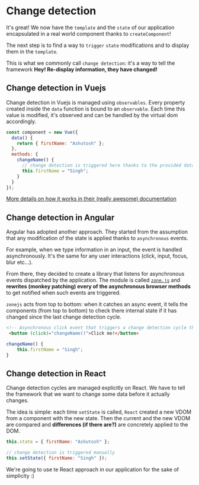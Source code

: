 # Change detection

It's great! We now have the `template` and the `state` of our application encapsulated in a real world component thanks to `createComponent`!

The next step is to find a way to `trigger` `state` modifications and to display them in the `template`.

This is what we commonly call `change detection`: it's a way to tell the framework **Hey! Re-display information, they have changed!**

## Change detection in Vuejs

Change detection in Vuejs is managed using `observables`. Every property created inside the `data` function is
bound to an `observable`. Each time this value is modified, it's observed and can be handled by the virtual dom accordingly.

```javascript
const component = new Vue({
  data() {
    return { firstName: "Ashutosh" };
  },
  methods: {
    changeName() {
      // change detection is triggered here thanks to the provided data function
      this.firstName = "Singh";
    }
  }
});
```

[More details on how it works in their (really awesome) documentation](https://vuejs.org/v2/guide/reactivity.html)

## Change detection in Angular

Angular has adopted another approach. They started from the assumption that any modification of the state is applied
thanks to `asynchronous` events.

For example, when we type information in an input, the event is handled asynchronously. It's the same for any user interactions (click, input, focus, blur etc...).

From there, they decided to create a library that listens for asynchronous events dispatched by the application. The module is called [`zone.js`](https://github.com/angular/zone.js/) and **rewrites (monkey patching) every of the asynchronous browser methods** to get notified when such events are triggered.

`zonejs` acts from top to bottom: when it catches an async event, it tells the components (from top to bottom) to check there internal state if it has changed since the last change detection cycle.

```html
<!-- Asynchronous click event that triggers a change detection cycle thanks to zone.js -->
 <button (click)="changeName()">Click me!</button>
```

```javascript
changeName() {
	this.firstName = "Singh";
}
```

## Change detection in React

Change detection cycles are managed explicitly on React. We have to tell the framework that we want to change some data before it actually changes.

The idea is simple: each time `setState` is called, `React` created a new VDOM from a component with the new state. Then the current and the new VDOM are compared and **differences (if there are?)** are concretely applied to the DOM.

```jsx
this.state = { firstName: "Ashutosh" };

// change detection is triggered manually
this.setState({ firstName: "Singh" });
```

We're going to use te React approach in our application for the sake of simplicity :)
